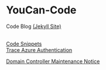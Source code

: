 # YouCan-Code
Code Blog <a href="https://peter-pfau.github.io/YouCan-Code/">(Jekyll Site)</a>


<br>
<a href="https://peter-pfau.github.io/YouCan-Code/CodeSnippets">Code Snippets</a>

<br>
<a href="https://peter-pfau.github.io/YouCan-Code/Docs/Trace%20Azure%20Authentication/TraceAzureAuthentication">Trace Azure Authentication</a>
<br>

<a href="Posts/DCMaintenanceNotice">Domain Controller Maintenance Notice</a>
